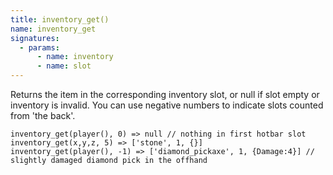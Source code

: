 ```yaml
---
title: inventory_get()
name: inventory_get
signatures:
  - params:
      - name: inventory
      - name: slot
---
```


Returns the item in the corresponding inventory slot, or null if slot empty or
inventory is invalid. You can use negative numbers to indicate slots counted
from 'the back'.

```scarpet
inventory_get(player(), 0) => null // nothing in first hotbar slot
inventory_get(x,y,z, 5) => ['stone', 1, {}]
inventory_get(player(), -1) => ['diamond_pickaxe', 1, {Damage:4}] // slightly damaged diamond pick in the offhand
```

